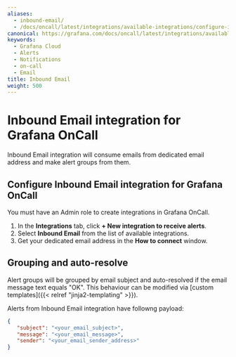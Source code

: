 ```yaml
---
aliases:
  - inbound-email/
  - /docs/oncall/latest/integrations/available-integrations/configure-inbound-email/
canonical: https://grafana.com/docs/oncall/latest/integrations/available-integrations/configure-inbound-email/
keywords:
  - Grafana Cloud
  - Alerts
  - Notifications
  - on-call
  - Email
title: Inbound Email
weight: 500
---
```


# Inbound Email integration for Grafana OnCall

Inbound Email integration will consume emails from dedicated email address and make alert groups from them.

## Configure Inbound Email integration for Grafana OnCall

You must have an Admin role to create integrations in Grafana OnCall.

1. In the **Integrations** tab, click **+ New integration to receive alerts**.
2. Select **Inbound Email** from the list of available integrations.
3. Get your dedicated email address in the **How to connect** window.

## Grouping and auto-resolve

Alert groups will be grouped by email subject and auto-resolved if the email message text equals "OK".
 This behaviour can be modified via [custom templates]({{< relref "jinja2-templating" >}}).

Alerts from Inbound Email integration have followng payload:

```json
{
   "subject": "<your_email_subject>",
   "message": "<your_email_message>",
   "sender": "<your_email_sender_address>"
}
```
